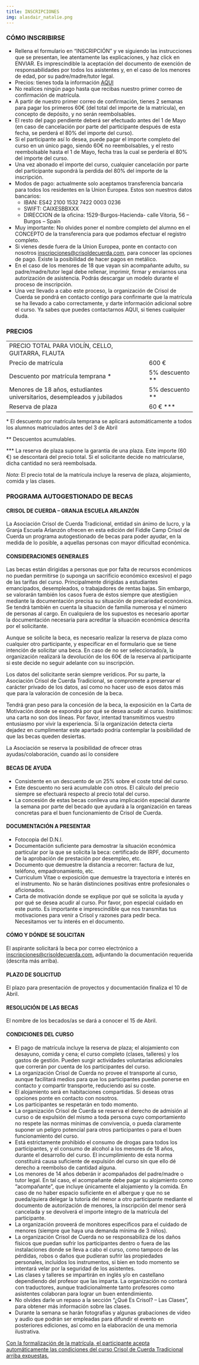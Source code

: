 ```yaml
---
title: INSCRIPCIONES
img: alasdair_natalie.png
---
```


### CÓMO INSCRIBIRSE

- Rellena el formulario en “<a>INSCRIPCIÓN</a>” y ve siguiendo las instrucciones que se presentan, lee atentamente las explicaciones, y haz click en ENVIAR. Es imprescindible la aceptación del documento de exención de responsabilidades por todos los asistentes y, en el caso de los menores de edad, por su padre/madre/tutor legal.
- Precios: tienes toda la información [AQUI](#precios)
- No realices ningún pago hasta que recibas nuestro primer correo de confirmación de matrícula.
- A partir de nuestro primer correo de confirmación, tienes 2 semanas para pagar los primeros 60€ (del total del importe de la matrícula), en concepto de depósito, y no serán reembolsables.
- El resto del pago pendiente deberá ser efectuado antes del 1 de Mayo (en caso de cancelación por parte del participante después de esta fecha, se perderá el 80% del importe del curso).
- Si el participante así lo desea, puede pagar el importe completo del curso en un único pago, siendo 60€ no reembolsables, y el resto reembolsable hasta el 1 de Mayo, fecha tras la cual se perdería el 80% del importe del curso.
- Una vez abonado el importe del curso, cualquier cancelación por parte del participante supondrá la perdida del 80% del importe de la inscripción.
- Modos de pago: actualmente solo aceptamos transferencia bancaria para todos los residentes en la Union Europea. Estos son nuestros datos bancarios:
  - IBAN: ES42 2100 1532 7422 0003 0236
  - SWIFT: CAIXESBBXXX
  - DIRECCION de la oficina: 1529-Burgos-Hacienda- calle Vitoria, 56 – Burgos – Spain
- Muy importante: No olvides poner el nombre completo del alumno en el CONCEPTO de la transferencia para que podamos efectuar el registro completo.
- Si vienes desde fuera de la Union Europea, ponte en contacto con nosotros inscripciones@crisoldecuerda.com, para conocer las opciones de pago. Existe la posibilidad de hacer pagos en metálico.
- En el caso de los menores de 18 que vayan sin acompañante adulto, su padre/madre/tutor legal debe rellenar, imprimir, firmar y enviarnos una autorización de asistencia. Podrás descargar un modelo durante el proceso de inscripción.
- Una vez llevado a cabo este proceso, la organización de Crisol de Cuerda se pondrá en contacto contigo para confirmarte que la matrícula se ha llevado a cabo correctamente, y darte información adicional sobre el curso.
  Ya sabes que puedes contactarnos AQUI, si tienes cualquier duda.

### PRECIOS

|                                                                          |                   |
| ------------------------------------------------------------------------ | ----------------- |
| PRECIO TOTAL PARA VIOLÍN, CELLO, GUITARRA, FLAUTA                        |                   |
| Precio de matrícula                                                      | 600 €             |
| Descuento por matrícula temprana \*                                      | 5% descuento \*\* |
| Menores de 18 años, estudiantes universitarios, desempleados y jubilados | 5% descuento \*\* |
| Reserva de plaza                                                         | 60 € \*\*\*       |

\* El descuento por matrícula temprana se aplicará automáticamente a todos los alumnos matriculados antes del 3 de Abril

\*\* Descuentos acumulables.

\*\*\* La reserva de plaza supone la garantía de una plaza. Este importe (60 €) se descontará del precio total. Si el solicitante decide no matricularse, dicha cantidad no será reembolsada.

_Nota_: El precio total de la matrícula incluye la reserva de plaza, alojamiento, comida y las clases.

### PROGRAMA AUTOGESTIONADO DE BECAS

#### CRISOL DE CUERDA – GRANJA ESCUELA ARLANZÓN

La Asociación Crisol de Cuerda Tradicional, entidad sin ánimo de lucro, y la Granja Escuela Arlanzón ofrecen en esta edición del Fiddle Camp Crisol de Cuerda un programa autogestionado de becas para poder ayudar, en la medida de lo posible, a aquellas personas con mayor dificultad económica.

#### CONSIDERACIONES GENERALES

Las becas están dirigidas a personas que por falta de recursos económicos no puedan permitirse (o suponga un sacrificio económico excesivo) el pago de las tarifas del curso. Principalmente dirigidas a estudiantes emancipados, desempleados, o trabajadores de rentas bajas. Sin embargo, se valorarán también los casos fuera de éstos siempre que atestigüen mediante la documentación precisa su situación de precariedad económica. Se tendrá también en cuenta la situación de familia numerosa y el número de personas al cargo. En cualquiera de los supuestos es necesario aportar la documentación necesaria para acreditar la situación económica descrita por el solicitante.

Aunque se solicite la beca, es necesario realizar la reserva de plaza como cualquier otro participante, y especificar en el formulario que se tiene intención de solicitar una beca. En caso de no ser seleccionado/a, la organización realizará la devolución de los 60€ de la reserva al participante si este decide no seguir adelante con su inscripción.

Los datos del solicitante serán siempre verídicos. Por su parte, la Asociación Crisol de Cuerda Tradicional, se compromete a preservar el carácter privado de los datos, así como no hacer uso de esos datos más que para la valoración de concesión de la beca.

Tendrá gran peso para la concesión de la beca, la exposición en la Carta de Motivación donde se expondrá por qué se desea acudir al curso. Insistimos: una carta no son dos líneas. Por favor, intentad transmitirnos vuestro entusiasmo por vivir la experiencia.
Si la organización detecta cierta dejadez en cumplimentar este apartado podría contemplar la posibilidad de que las becas queden desiertas.

La Asociación se reserva la posibilidad de ofrecer otras ayudas/colaboración, cuando así lo considere

#### BECAS DE AYUDA

- Consistente en un descuento de un 25% sobre el coste total del curso.
- Este descuento no será acumulable con otros. El cálculo del precio siempre se efectuará respecto al precio total del curso.
- La concesión de estas becas conlleva una implicación especial durante la semana por parte del becado que ayudará a la organización en tareas concretas para el buen funcionamiento de Crisol de Cuerda.

#### DOCUMENTACIÓN A PRESENTAR

- Fotocopia del D.N.I.
- Documentación suficiente para demostrar la situación económica particular por la que se solicita la beca: certificado de IRPF, documento de la aprobación de prestación por desempleo, etc.
- Documento que demuestre la distancia a recorrer: factura de luz, teléfono, empadronamiento, etc.
- Curriculum Vitae o exposición que demuestre la trayectoria e interés en el instrumento. No se harán distinciones positivas entre profesionales o aficionados.
- Carta de motivación donde se explique por qué se solicita la ayuda y por qué se desea acudir al curso. Por favor, pon especial cuidado en este punto. Es importante e imprescindible que nos transmitas tus motivaciones para venir a Crisol y razones para pedir beca. Necesitamos ver tu interés en el documento.

#### CÓMO Y DÓNDE SE SOLICITAN

El aspirante solicitará la beca por correo electrónico a [inscripciones@crisoldecuerda.com](mailto:inscripciones@crisoldecuerda.com), adjuntando la documentación requerida (descrita más arriba).

#### PLAZO DE SOLICITUD

El plazo para presentación de proyectos y documentación finaliza el 10 de Abril.

#### RESOLUCIÓN DE LAS BECAS

El nombre de los becados/as se dará a conocer el 15 de Abril.

#### CONDICIONES DEL CURSO

- El pago de matrícula incluye la reserva de plaza; el alojamiento con desayuno, comida y cena; el curso completo (clases, talleres) y los gastos de gestión. Pueden surgir actividades voluntarias adicionales que correrán por cuenta de los participantes del curso.
- La organización Crisol de Cuerda no provee el transporte al curso, aunque facilitará medios para que los participantes puedan ponerse en contacto y compartir transporte, reduciendo así su coste.
- El alojamiento será en habitaciones compartidas. Si deseas otras opciones ponte en contacto con nosotros.
- Los participantes se respetarán en todo momento.
- La organización Crisol de Cuerda se reserva el derecho de admisión al curso o de expulsión del mismo a toda persona cuyo comportamiento no respete las normas mínimas de convivencia, o pueda claramente suponer un peligro potencial para otros participantes o para el buen funcionamiento del curso.
- Está estrictamente prohibido el consumo de drogas para todos los participantes, y el consumo de alcohol a los menores de 18 años, durante el desarrollo del curso. El incumplimiento de esta norma constituirá causa suficiente de expulsión del curso sin que ello dé derecho a reembolso de cantidad alguna.
- Los menores de 14 años deberán ir acompañados del padre/madre o tutor legal. En tal caso, el acompañante debe pagar su alojamiento como “acompañante”, que incluye únicamente el alojamiento y la comida. En caso de no haber espacio suficiente en el albergue y que no se pueda/quiera delegar la tutoría del menor a otro participante mediante el documento de autorización de menores, la inscripción del menor será cancelada y se devolverá el importe íntegro de la matrícula del participante.
- La organización proveerá de monitores específicos para el cuidado de menores (siempre que haya una demanda mínima de 3 niños).
- La organización Crisol de Cuerda no se responsabiliza de los daños físicos que puedan sufrir los participantes dentro o fuera de las instalaciones donde se lleva a cabo el curso, como tampoco de las pérdidas, robos o daños que pudieran sufrir las propiedades personales, incluídos los instrumentos, si bien en todo momento se intentará velar por la seguridad de los asistentes.
- Las clases y talleres se impartirán en inglés y/o en castellano dependiendo del profesor que las imparta. La organización no contará con traductores, aunque tradicionalmente tanto profesores como asistentes colaboran para lograr un buen entendimiento.
- No olvides darle un repaso a la sección “¿Qué Es Crisol? – Las Clases”, para obtener más información sobre las clases.
- Durante la semana se harán fotografías y algunas grabaciones de video y audio que podrán ser empleadas para difundir el evento en posteriores ediciones, así como en la elaboración de una memoria ilustrativa.

<u>Con la formalización de la matrícula, el participante acepta automáticamente las condiciones del curso Crisol de Cuerda Tradicional arriba expuestas.</u>
